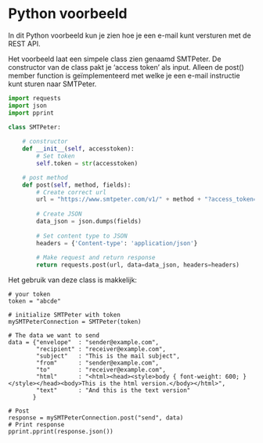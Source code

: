 # Python voorbeeld

In dit Python voorbeeld kun je zien hoe je een e-mail kunt versturen met de REST API.

Het voorbeeld laat een simpele class zien genaamd SMTPeter. De constructor van de class pakt je ‘access token’ als input. Alleen de post() member function is geïmplementeerd met welke je een e-mail instructie kunt sturen naar SMTPeter.

```python
import requests
import json
import pprint

class SMTPeter:
    
    # constructor
    def __init__(self, accesstoken):
        # Set token
        self.token = str(accesstoken)

    # post method
    def post(self, method, fields):
        # Create correct url
        url = "https://www.smtpeter.com/v1/" + method + "?access_token=" + self.token
        
        # Create JSON
        data_json = json.dumps(fields)
        
        # Set content type to JSON
        headers = {'Content-type': 'application/json'}
        
        # Make request and return response
        return requests.post(url, data=data_json, headers=headers)
```
Het gebruik van deze class is makkelijk:

```
# your token
token = "abcde"

# initialize SMTPeter with token
mySMTPeterConnection = SMTPeter(token)

# The data we want to send
data = {"envelope"  : "sender@example.com",
        "recipient" : "receiver@example.com",
        "subject"   : "This is the mail subject",
        "from"      : "sender@example.com",
        "to"        : "receiver@example.com",
        "html"      : "<html><head><style>body { font-weight: 600; }</style></head><body>This is the html version.</body></html>",
        "text"      : "And this is the text version"
       }

# Post
response = mySMTPeterConnection.post("send", data)
# Print response
pprint.pprint(response.json())
```

